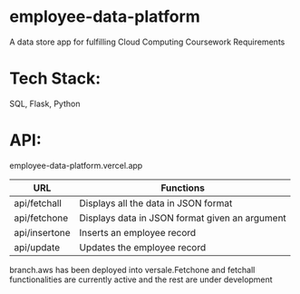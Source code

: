 # employee-data-platform
A data store app for fulfilling Cloud Computing Coursework Requirements

# Tech Stack:
SQL, Flask, Python

# API:


employee-data-platform.vercel.app

URL           | Functions
------------- | -------------
api/fetchall  | Displays all the data in JSON format
api/fetchone  | Displays data in JSON format given an argument
api/insertone | Inserts an employee record
api/update    | Updates the employee record

branch.aws has been deployed into versale.Fetchone and fetchall functionalities are currently active and the rest are under development


